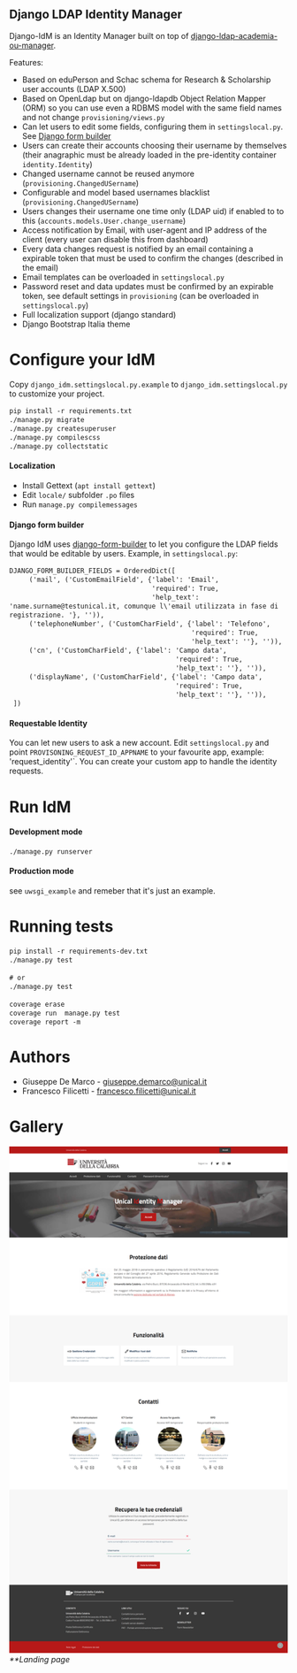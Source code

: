 Django LDAP Identity Manager
----------------------------

Django-IdM is an Identity Manager built on top of [django-ldap-academia-ou-manager](https://github.com/UniversitaDellaCalabria/django-ldap-academia-ou-manager).

Features:
- Based on eduPerson and Schac schema for Research & Scholarship user accounts (LDAP X.500)
- Based on OpenLdap but on django-ldapdb Object Relation Mapper (ORM) so you can use even a RDBMS model with the same field names and not change `provisioning/views.py`
- Can let users to edit some fields, configuring them in `settingslocal.py`. See [Django form builder](#django-form-builder)
- Users can create their accounts choosing their username by themselves (their anagraphic must be already loaded in the pre-identity container `identity.Identity`)
- Changed username cannot be reused anymore (`provisioning.ChangedUSername`)
- Configurable and model based usernames blacklist (`provisioning.ChangedUSername`)
- Users changes their username one time only (LDAP uid) if enabled to to this (`accounts.models.User.change_username`)
- Access notification by Email, with user-agent and IP address of the client (every user can disable this from dashboard)
- Every data changes request is notified by an email containing a expirable token that must be used to confirm the changes (described in the email)
- Email templates can be overloaded in `settingslocal.py`
- Password reset and data updates must be confirmed by an expirable token, see default settings in `provisioning` (can be overloaded in `settingslocal.py`)
- Full localization support (django standard)
- Django Bootstrap Italia theme

# Configure your IdM

Copy `django_idm.settingslocal.py.example` to `django_idm.settingslocal.py` to customize your project.

````
pip install -r requirements.txt
./manage.py migrate
./manage.py createsuperuser
./manage.py compilescss
./manage.py collectstatic
````

#### Localization

- Install Gettext (`apt install gettext`)
- Edit `locale/` subfolder `.po` files
- Run `manage.py compilemessages`


#### Django form builder

Django IdM uses [django-form-builder](https://github.com/UniversitaDellaCalabria/django-form-builder)
to let you configure the LDAP fields that would be editable by users.
Example, in `settingslocal.py`:

````
DJANGO_FORM_BUILDER_FIELDS = OrderedDict([
     ('mail', ('CustomEmailField', {'label': 'Email',
                                    'required': True,
                                    'help_text': 'name.surname@testunical.it, comunque l\'email utilizzata in fase di registrazione. '}, '')),
     ('telephoneNumber', ('CustomCharField', {'label': 'Telefono',
                                              'required': True,
                                              'help_text': ''}, '')),
     ('cn', ('CustomCharField', {'label': 'Campo data',
                                          'required': True,
                                          'help_text': ''}, '')),
     ('displayName', ('CustomCharField', {'label': 'Campo data',
                                          'required': True,
                                          'help_text': ''}, '')),
 ])
````

#### Requestable Identity

You can let new users to ask a new account.
Edit `settingslocal.py` and point `PROVISONING_REQUEST_ID_APPNAME` to your favourite app, example: 'request_identity'`.
You can create your custom app to handle the identity requests.


# Run IdM

#### Development mode
````
./manage.py runserver
````

#### Production mode
see `uwsgi_example` and remeber that it's just an example.


# Running tests

````
pip install -r requirements-dev.txt
./manage.py test

# or
./manage.py test

coverage erase
coverage run  manage.py test
coverage report -m
````

# Authors

- Giuseppe De Marco - giuseppe.demarco@unical.it
- Francesco Filicetti - francesco.filicetti@unical.it

# Gallery

![Home](unical_template/static/images/img1.png)
_**Landing page_
